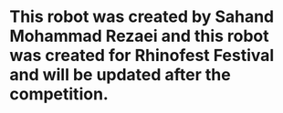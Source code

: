 
#

<h1>
  
  This robot was created by Sahand Mohammad Rezaei and this robot was created for Rhinofest Festival and will be updated after the competition.</h1>

#
